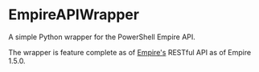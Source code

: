 # EmpireAPIWrapper
A simple Python wrapper for the PowerShell Empire API. 

The wrapper is feature complete as of [Empire's](https://github.com/adaptivethreat/Empire) RESTful API as of Empire 1.5.0.
 
 